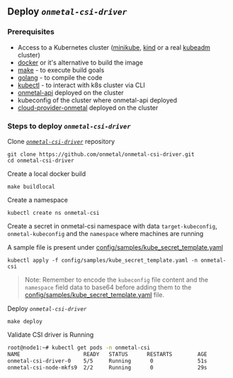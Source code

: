 ## Deploy *`onmetal-csi-driver`* 
### Prerequisites
- Access to a Kubernetes cluster ([minikube](https://minikube.sigs.k8s.io/docs/), [kind](https://kind.sigs.k8s.io/) or a real [kubeadm](https://kubernetes.io/docs/setup/production-environment/tools/kubeadm/install-kubeadm/) cluster)
- [docker](https://docs.docker.com/get-docker/) or it's alternative to build the image 
- [make](https://www.gnu.org/software/make/) - to execute build goals
- [golang](https://golang.org/) - to compile the code
- [kubectl](https://kubernetes.io/docs/tasks/tools/install-kubectl/) - to interact with k8s cluster via CLI
- [onmetal-api](https://github.com/onmetal/onmetal-api/) deployed on the cluster
- kubeconfig of the cluster where onmetal-api deployed
- [cloud-provider-onmetal](https://github.com/onmetal/cloud-provider-onmetal/) deployed on the cluster


    
### Steps to deploy *`onmetal-csi-driver`*
Clone [*`onmetal-csi-driver`*](https://github.com/onmetal/onmetal-csi-driver) repository

```shell
git clone https://github.com/onmetal/onmetal-csi-driver.git
cd onmetal-csi-driver
```
Create a local docker build
```
make buildlocal
```
Create a namespace
```
kubectl create ns onmetal-csi
```
Create a secret in onmetal-csi namespace with data `target-kubeconfig`, `onmetal-kubeconfig` and the `namespace` where machines are running

A sample file is present under [config/samples/kube_secret_template.yaml](https://github.com/onmetal/onmetal-csi-driver/blob/main/config/samples/kube_secret_template.yaml)
```
kubectl apply -f config/samples/kube_secret_template.yaml -n onmetal-csi
```
> Note: Remember to encode the `kubeconfig` file content and the `namespace` field data to base64 before adding them to the [config/samples/kube_secret_template.yaml](https://github.com/onmetal/onmetal-csi-driver/blob/main/config/samples/kube_secret_template.yaml) file.


Deploy *`onmetal-csi-driver`*
```
make deploy
```
Validate CSI driver is Running

```bash
root@node1:~# kubectl get pods -n onmetal-csi
NAME                    READY   STATUS      RESTARTS        AGE
onmetal-csi-driver-0    5/5     Running      0              51s
onmetal-csi-node-mkfs9  2/2     Running      0              29s
```

